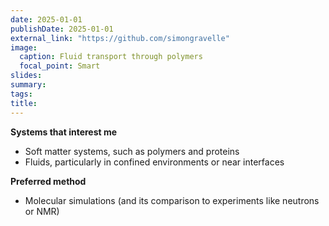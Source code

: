```yaml
---
date: 2025-01-01
publishDate: 2025-01-01
external_link: "https://github.com/simongravelle"
image:
  caption: Fluid transport through polymers
  focal_point: Smart
slides: 
summary: 
tags:
title: 
---
```

**Systems that interest me**

- Soft matter systems, such as polymers and proteins
- Fluids, particularly in confined environments or near interfaces

**Preferred method**

- Molecular simulations (and its comparison to experiments like neutrons or NMR)

